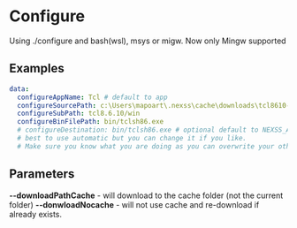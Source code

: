# Configure

Using ./configure and bash(wsl), msys or migw. Now only Mingw supported

## Examples

```yml
data:
  configureAppName: Tcl # default to app
  configureSourcePath: c:\Users\mapoart\.nexss\cache\downloads\tcl8610-src
  configureSubPath: tcl8.6.10/win
  configureBinFilePath: bin/tclsh86.exe
  # configureDestination: bin/tclsh86.exe # optional default to NEXSS_APPS_PATH/$configureSubPath
  # best to use automatic but you can change it if you like.
  # Make sure you know what you are doing as you can overwrite your other apps..
```

## Parameters

**--downloadPathCache** - will download to the cache folder (not the current folder)
**--donwloadNocache** - will not use cache and re-download if already exists.
